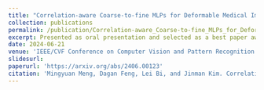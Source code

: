```yaml
---
title: "Correlation-aware Coarse-to-fine MLPs for Deformable Medical Image Registration"
collection: publications
permalink: /publication/Correlation-aware_Coarse-to-fine_MLPs_for_Deformable_Medical_Image_Registration
excerpt: Presented as oral presentation and selected as a best paper award candidate (Top-24) at CVPR 2024
date: 2024-06-21
venue: 'IEEE/CVF Conference on Computer Vision and Pattern Recognition (CVPR)'
slidesurl: 
paperurl: 'https://arxiv.org/abs/2406.00123'
citation: 'Mingyuan Meng, Dagan Feng, Lei Bi, and Jinman Kim. Correlation-aware Coarse-to-fine MLPs for Deformable Medical Image Registration. In IEEE/CVF Conference on Computer Vision and Pattern Recognition (CVPR), pages 9645-9654, 2024.'
---
```


